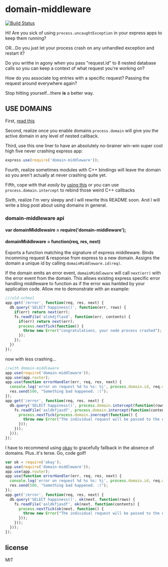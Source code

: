 # domain-middleware

[![Build Status](https://travis-ci.org/brianc/node-domain-middleware.png?branch=master)](https://travis-ci.org/brianc/node-domain-middleware)

Hi! Are you sick of using `process.uncaughtException` in your express apps to keep them running?

OR...Do you just let your process crash on any unhandled exception and restart it?

Do you writhe in agony when you pass "request.id" to 8 nested database calls so you can keep a context of what request you're working on?

How do you associate log entries with a specific request?  Passing the request around everywhere again?

Stop hitting yourself...there __is__ a better way.

## USE DOMAINS

First, [read this](http://nodejs.org/api/domain.html)

Second, realize once you enable domains `process.domain` will give you the active domain in any level of nested callback.

Third, use this one liner to have an absolutely no-brainer win-win super cool high five never crashing express app:

```js
express.use(require('domain-middleware'));
```

Fourth, realize sometimes modules with C++ bindings will leave the domain so you aren't actually at never crashing quite yet.

Fifth, cope with that _easily_ by [using this](https://github.com/brianc/node-okay) or you can use `process.domain.intercept` to rebind those weird C++ callbacks

Sixth, realize I'm very sleepy and I will rewrite this README soon.  And I will write a blog post about using domains in general.


### domain-middleware api

#### var domainMiddlewaire = require('domain-middleware');

#### domainMiddleware = function(req, res, next) 

Exports a function matching the signature of express middleware.  Binds incomming request & response from express to a new domain.  Assigns the domain a unique id by calling `domainMiddleware.id(req)`.

If the domain emits an error event, `domainMiddleware` will call `next(err)` with the error event from the domain.  This allows existing express specific error handling middleware to
function as if the error was hanlded by your application code.  Allow me to demonstrate with an example:

```js
///old-school
app.get('/error', function(req, res, next) {
  db.query('SELECT happiness()', function(err, rows) {
    if(err) return next(err);    
    fs.readFile('alskdjflasd', function(err, contents) {
      if(err) return next(err);
      process.nextTick(function() {
        throw new Error("congratulations, your node process crashed");
      });
    });
  })
});
```
now with less crashing...

```js
//with domain-middleware
app.use(require('domain-middleware'));
app.use(app.router);
app.use(function errorHandler(err, req, res, next) {
  console.log('error on request %d %s %s: %j', process.domain.id, req.method, req.url, err);
  res.send(500, "Something bad happened. :(");
});
app.get('/error', function(req, res, next) {
  db.query('SELECT happiness()', process.domain.intercept(function(rows) {
    fs.readFile('asldkfjasdf', process.domain.intercept(function(contents) {
      process.nextTick(process.domain.inercept(function() {
        throw new Error("The individual request will be passed to the express error handler, and your application will keep running.");
      }));
    }));
  }));
});
```

I have to recommend using [okay](https://github.com/brianc/node-okay) to gracefully fallback in the absence of domains.  Plus..it's terse. Go, code golf!
```js
var ok = require('okay');
app.use(require('domain-middleware'));
app.use(app.router);
app.use(function errorHandler(err, req, res, next) {
  console.log('error on request %d %s %s: %j', process.domain.id, req.method, req.url, err);
  res.send(500, "Something bad happened. :(");
});
app.get('/error', function(req, res, next) {
  db.query('SELECT happiness()', ok(next, function(rows) {
    fs.readFile('asldkfjasdf', ok(next, function(contents) {
      process.nextTick(ok(next, function() {
        throw new Error("The individual request will be passed to the express error handler, and your application will keep running.");
      }));
    }));
  }));
});
```

## license
MIT
